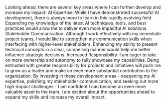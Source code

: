 
Looking ahead, there are several key areas where I can further develop and increase my impact:
AI Expertise: While I have demonstrated successful AI development, there is always more to learn in this rapidly evolving field. Expanding my knowledge of the latest AI techniques, tools, and best practices would allow me to deliver even more impactful AI solutions.
Stakeholder Communication: Although I work effectively with my immediate project teams, I would like to strengthen my communication skills when interfacing with higher-level stakeholders. Enhancing my ability to present technical concepts in a clear, compelling manner would help me better influence strategic decisions.
Increased Responsibility: I am eager to take on more ownership and autonomy to fully showcase my capabilities. Being entrusted with greater responsibility for projects and initiatives will push me to grow as a leader and make an even more substantial contribution to the organization.
By investing in these development areas - deepening my AI expertise, polishing my stakeholder communication, and seeking out more high-impact challenges - I am confident I can become an even more valuable asset to the team. I am excited about the opportunities ahead to expand my skills and increase my overall impact.
